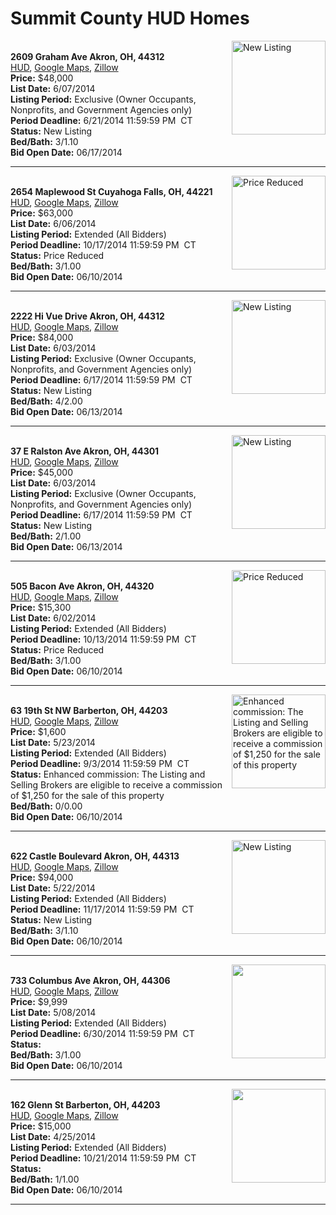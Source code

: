 # Summit County HUD Homes

[<img alt="New Listing" src="https://www.hudhomestore.com/pages/ImageShow.aspx?Case=412-498088" align="right" style="height:150px;">](http://www.hudhomestore.com/Listing/PropertyDetails.aspx?caseNumber=412-498088)  
**2609 Graham Ave Akron, OH, 44312**  
[HUD](http://www.hudhomestore.com/Listing/PropertyDetails.aspx?caseNumber=412-498088), [Google Maps](http://maps.google.com/maps?q=2609+Graham+Ave+Akron%2C+OH%2C+44312), [Zillow](http://www.zillow.com/homes/2609+Graham+Ave+Akron%2C+OH%2C+44312/)  
**Price:** $48,000  
**List Date:** 6/07/2014  
**Listing Period:** Exclusive (Owner Occupants, Nonprofits, and Government Agencies only)  
**Period Deadline:** 6/21/2014 11:59:59 PM  CT  
**Status:** New Listing  
**Bed/Bath:** 3/1.10  
**Bid Open Date:** 06/17/2014

***

[<img alt="Price Reduced" src="https://www.hudhomestore.com/pages/ImageShow.aspx?Case=412-654365" align="right" style="height:150px;">](http://www.hudhomestore.com/Listing/PropertyDetails.aspx?caseNumber=412-654365)  
**2654 Maplewood St Cuyahoga Falls, OH, 44221**  
[HUD](http://www.hudhomestore.com/Listing/PropertyDetails.aspx?caseNumber=412-654365), [Google Maps](http://maps.google.com/maps?q=2654+Maplewood+St+Cuyahoga+Falls%2C+OH%2C+44221), [Zillow](http://www.zillow.com/homes/2654+Maplewood+St+Cuyahoga+Falls%2C+OH%2C+44221/)  
**Price:** $63,000  
**List Date:** 6/06/2014  
**Listing Period:** Extended (All Bidders)  
**Period Deadline:** 10/17/2014 11:59:59 PM  CT  
**Status:** Price Reduced  
**Bed/Bath:** 3/1.00  
**Bid Open Date:** 06/10/2014

***

[<img alt="New Listing" src="https://www.hudhomestore.com/pages/ImageShow.aspx?Case=412-579212" align="right" style="height:150px;">](http://www.hudhomestore.com/Listing/PropertyDetails.aspx?caseNumber=412-579212)  
**2222 Hi Vue Drive Akron, OH, 44312**  
[HUD](http://www.hudhomestore.com/Listing/PropertyDetails.aspx?caseNumber=412-579212), [Google Maps](http://maps.google.com/maps?q=2222+Hi+Vue+Drive+Akron%2C+OH%2C+44312), [Zillow](http://www.zillow.com/homes/2222+Hi+Vue+Drive+Akron%2C+OH%2C+44312/)  
**Price:** $84,000  
**List Date:** 6/03/2014  
**Listing Period:** Exclusive (Owner Occupants, Nonprofits, and Government Agencies only)  
**Period Deadline:** 6/17/2014 11:59:59 PM  CT  
**Status:** New Listing  
**Bed/Bath:** 4/2.00  
**Bid Open Date:** 06/13/2014

***

[<img alt="New Listing" src="https://www.hudhomestore.com/pages/ImageShow.aspx?Case=412-429841" align="right" style="height:150px;">](http://www.hudhomestore.com/Listing/PropertyDetails.aspx?caseNumber=412-429841)  
**37 E Ralston Ave Akron, OH, 44301**  
[HUD](http://www.hudhomestore.com/Listing/PropertyDetails.aspx?caseNumber=412-429841), [Google Maps](http://maps.google.com/maps?q=37+E+Ralston+Ave+Akron%2C+OH%2C+44301), [Zillow](http://www.zillow.com/homes/37+E+Ralston+Ave+Akron%2C+OH%2C+44301/)  
**Price:** $45,000  
**List Date:** 6/03/2014  
**Listing Period:** Exclusive (Owner Occupants, Nonprofits, and Government Agencies only)  
**Period Deadline:** 6/17/2014 11:59:59 PM  CT  
**Status:** New Listing  
**Bed/Bath:** 2/1.00  
**Bid Open Date:** 06/13/2014

***

[<img alt="Price Reduced" src="https://www.hudhomestore.com/pages/ImageShow.aspx?Case=412-434307" align="right" style="height:150px;">](http://www.hudhomestore.com/Listing/PropertyDetails.aspx?caseNumber=412-434307)  
**505 Bacon Ave Akron, OH, 44320**  
[HUD](http://www.hudhomestore.com/Listing/PropertyDetails.aspx?caseNumber=412-434307), [Google Maps](http://maps.google.com/maps?q=505+Bacon+Ave+Akron%2C+OH%2C+44320), [Zillow](http://www.zillow.com/homes/505+Bacon+Ave+Akron%2C+OH%2C+44320/)  
**Price:** $15,300  
**List Date:** 6/02/2014  
**Listing Period:** Extended (All Bidders)  
**Period Deadline:** 10/13/2014 11:59:59 PM  CT  
**Status:** Price Reduced  
**Bed/Bath:** 3/1.00  
**Bid Open Date:** 06/10/2014

***

[<img alt="Enhanced commission: The Listing and Selling Brokers are eligible to receive a commission of $1,250 for the sale of this property" src="https://www.hudhomestore.com/pages/ImageShow.aspx?Case=412-537707" align="right" style="height:150px;">](http://www.hudhomestore.com/Listing/PropertyDetails.aspx?caseNumber=412-537707)  
**63 19th St NW Barberton, OH, 44203**  
[HUD](http://www.hudhomestore.com/Listing/PropertyDetails.aspx?caseNumber=412-537707), [Google Maps](http://maps.google.com/maps?q=63+19th+St+NW+Barberton%2C+OH%2C+44203), [Zillow](http://www.zillow.com/homes/63+19th+St+NW+Barberton%2C+OH%2C+44203/)  
**Price:** $1,600  
**List Date:** 5/23/2014  
**Listing Period:** Extended (All Bidders)  
**Period Deadline:** 9/3/2014 11:59:59 PM  CT  
**Status:** Enhanced commission: The Listing and Selling Brokers are eligible to receive a commission of $1,250 for the sale of this property  
**Bed/Bath:** 0/0.00  
**Bid Open Date:** 06/10/2014

***

[<img alt="New Listing" src="https://www.hudhomestore.com/pages/ImageShow.aspx?Case=412-492396" align="right" style="height:150px;">](http://www.hudhomestore.com/Listing/PropertyDetails.aspx?caseNumber=412-492396)  
**622 Castle Boulevard Akron, OH, 44313**  
[HUD](http://www.hudhomestore.com/Listing/PropertyDetails.aspx?caseNumber=412-492396), [Google Maps](http://maps.google.com/maps?q=622+Castle+Boulevard+Akron%2C+OH%2C+44313), [Zillow](http://www.zillow.com/homes/622+Castle+Boulevard+Akron%2C+OH%2C+44313/)  
**Price:** $94,000  
**List Date:** 5/22/2014  
**Listing Period:** Extended (All Bidders)  
**Period Deadline:** 11/17/2014 11:59:59 PM  CT  
**Status:** New Listing  
**Bed/Bath:** 3/1.10  
**Bid Open Date:** 06/10/2014

***

[<img alt="" src="https://www.hudhomestore.com/pages/ImageShow.aspx?Case=412-442922" align="right" style="height:150px;">](http://www.hudhomestore.com/Listing/PropertyDetails.aspx?caseNumber=412-442922)  
**733 Columbus Ave Akron, OH, 44306**  
[HUD](http://www.hudhomestore.com/Listing/PropertyDetails.aspx?caseNumber=412-442922), [Google Maps](http://maps.google.com/maps?q=733+Columbus+Ave+Akron%2C+OH%2C+44306), [Zillow](http://www.zillow.com/homes/733+Columbus+Ave+Akron%2C+OH%2C+44306/)  
**Price:** $9,999  
**List Date:** 5/08/2014  
**Listing Period:** Extended (All Bidders)  
**Period Deadline:** 6/30/2014 11:59:59 PM  CT  
**Status:**   
**Bed/Bath:** 3/1.00  
**Bid Open Date:** 06/10/2014

***

[<img alt="" src="https://www.hudhomestore.com/pages/ImageShow.aspx?Case=412-552300" align="right" style="height:150px;">](http://www.hudhomestore.com/Listing/PropertyDetails.aspx?caseNumber=412-552300)  
**162 Glenn St Barberton, OH, 44203**  
[HUD](http://www.hudhomestore.com/Listing/PropertyDetails.aspx?caseNumber=412-552300), [Google Maps](http://maps.google.com/maps?q=162+Glenn+St+Barberton%2C+OH%2C+44203), [Zillow](http://www.zillow.com/homes/162+Glenn+St+Barberton%2C+OH%2C+44203/)  
**Price:** $15,000  
**List Date:** 4/25/2014  
**Listing Period:** Extended (All Bidders)  
**Period Deadline:** 10/21/2014 11:59:59 PM  CT  
**Status:**   
**Bed/Bath:** 1/1.00  
**Bid Open Date:** 06/10/2014

***

